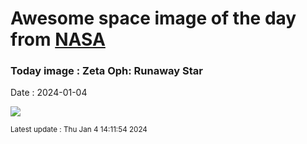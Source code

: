 
# Awesome space image of the day from [NASA](https://api.nasa.gov/)

### Today image : Zeta Oph: Runaway Star
Date : 2024-01-04

![](https://apod.nasa.gov/apod/image/2401/ZetaOph_spitzer_960.jpg)

<small>Latest update : Thu Jan  4 14:11:54 2024</small>
        